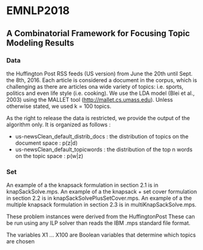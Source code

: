 # EMNLP2018
## A Combinatorial Framework for Focusing Topic Modeling Results
### Data

the Huffington Post RSS feeds (US version) from June the 20th until Sept. the 8th, 2016. Each article is considered a document in the corpus, which is challenging as there are articles ona wide variety of topics: i.e. sports, politics and even life style (i.e. cooking). We use the LDA model (Blei et al., 2003) using the MALLET tool (http://mallet.cs.umass.edu). Unless otherwise stated, we used k = 100 topics.

As the right to release the data is restricted, we provide the output of the algorithm only. It is organized as follows :

- us-newsClean_default_distrib_docs : the distribution of topics on the document space : p(z|d)
- us-newsClean_default_topicwords : the distribution of the top n words on the topic space : p(w|z)

### Set

An example of a the knapsack formulation in section 2.1 is in knapSackSolve.mps.
An example of a the knapsack + set cover formulation in section 2.2 is in knapSackSolvePlusSetCover.mps.
An example of a the multiple knapsack formulation in section 2.3 is in multiKnapSackSolve.mps.

These problem instances were derived from the HuffingtonPost These can be run using any ILP solver than reads the IBM .mps standard file format.

The variables X1 ... X100 are Boolean variables that determine which topics are chosen
